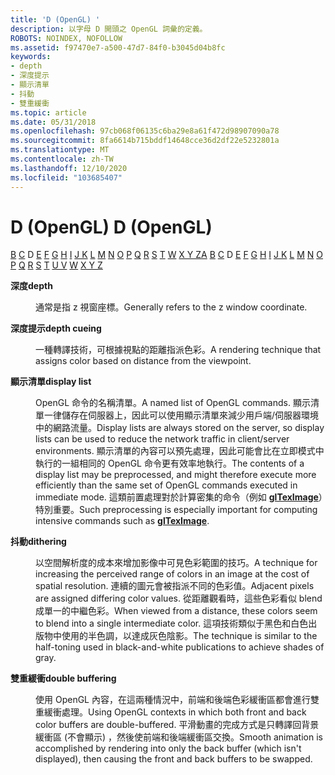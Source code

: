 ```yaml
---
title: 'D (OpenGL) '
description: 以字母 D 開頭之 OpenGL 詞彙的定義。
ROBOTS: NOINDEX, NOFOLLOW
ms.assetid: f97470e7-a500-47d7-84f0-b3045d04b8fc
keywords:
- depth
- 深度提示
- 顯示清單
- 抖動
- 雙重緩衝
ms.topic: article
ms.date: 05/31/2018
ms.openlocfilehash: 97cb068f06135c6ba29e8a61f472d98907090a78
ms.sourcegitcommit: 8fa6614b715bddf14648cce36d2df22e5232801a
ms.translationtype: MT
ms.contentlocale: zh-TW
ms.lasthandoff: 12/10/2020
ms.locfileid: "103685407"
---
```

# <a name="d-opengl"></a><span data-ttu-id="1703f-108">D (OpenGL) </span><span class="sxs-lookup"><span data-stu-id="1703f-108">D (OpenGL)</span></span>

<span data-ttu-id="1703f-109">[](a.md) [B](b.md) [C](c.md) D [E](e.md) [F](f.md) [G](g.md) [H](h.md) [I](i.md) [J K](jk.md) [L](l.md) [M](m.md) [N](n.md) [O](o.md) [P](p.md) [Q](q.md) [R](r.md) [S](s.md) [T](t.md) [](u-v.md) [W](w.md) [X Y Z](x-y-z.md)</span><span class="sxs-lookup"><span data-stu-id="1703f-109">[A](a.md) [B](b.md) [C](c.md) D [E](e.md) [F](f.md) [G](g.md) [H](h.md) [I](i.md) [J K](jk.md) [L](l.md) [M](m.md) [N](n.md) [O](o.md) [P](p.md) [Q](q.md) [R](r.md) [S](s.md) [T](t.md) [U V](u-v.md) [W](w.md) [X Y Z](x-y-z.md)</span></span>

<dl> <dt>

<span data-ttu-id="1703f-110"><span id="opengl_depth"></span><span id="OPENGL_DEPTH"></span>**深度**</span><span class="sxs-lookup"><span data-stu-id="1703f-110"><span id="opengl_depth"></span><span id="OPENGL_DEPTH"></span>**depth**</span></span>
</dt> <dd>

<span data-ttu-id="1703f-111">通常是指 z 視窗座標。</span><span class="sxs-lookup"><span data-stu-id="1703f-111">Generally refers to the z window coordinate.</span></span>

</dd> <dt>

<span data-ttu-id="1703f-112"><span id="opengl_depth_cueing"></span><span id="OPENGL_DEPTH_CUEING"></span>**深度提示**</span><span class="sxs-lookup"><span data-stu-id="1703f-112"><span id="opengl_depth_cueing"></span><span id="OPENGL_DEPTH_CUEING"></span>**depth cueing**</span></span>
</dt> <dd>

<span data-ttu-id="1703f-113">一種轉譯技術，可根據視點的距離指派色彩。</span><span class="sxs-lookup"><span data-stu-id="1703f-113">A rendering technique that assigns color based on distance from the viewpoint.</span></span>

</dd> <dt>

<span data-ttu-id="1703f-114"><span id="opengl_display_list"></span><span id="OPENGL_DISPLAY_LIST"></span>**顯示清單**</span><span class="sxs-lookup"><span data-stu-id="1703f-114"><span id="opengl_display_list"></span><span id="OPENGL_DISPLAY_LIST"></span>**display list**</span></span>
</dt> <dd>

<span data-ttu-id="1703f-115">OpenGL 命令的名稱清單。</span><span class="sxs-lookup"><span data-stu-id="1703f-115">A named list of OpenGL commands.</span></span> <span data-ttu-id="1703f-116">顯示清單一律儲存在伺服器上，因此可以使用顯示清單來減少用戶端/伺服器環境中的網路流量。</span><span class="sxs-lookup"><span data-stu-id="1703f-116">Display lists are always stored on the server, so display lists can be used to reduce the network traffic in client/server environments.</span></span> <span data-ttu-id="1703f-117">顯示清單的內容可以預先處理，因此可能會比在立即模式中執行的一組相同的 OpenGL 命令更有效率地執行。</span><span class="sxs-lookup"><span data-stu-id="1703f-117">The contents of a display list may be preprocessed, and might therefore execute more efficiently than the same set of OpenGL commands executed in immediate mode.</span></span> <span data-ttu-id="1703f-118">這類前置處理對於計算密集的命令（例如 [**glTexImage**](glteximage1d.md)）特別重要。</span><span class="sxs-lookup"><span data-stu-id="1703f-118">Such preprocessing is especially important for computing intensive commands such as [**glTexImage**](glteximage1d.md).</span></span>

</dd> <dt>

<span data-ttu-id="1703f-119"><span id="opengl_dithering"></span><span id="OPENGL_DITHERING"></span>**抖動**</span><span class="sxs-lookup"><span data-stu-id="1703f-119"><span id="opengl_dithering"></span><span id="OPENGL_DITHERING"></span>**dithering**</span></span>
</dt> <dd>

<span data-ttu-id="1703f-120">以空間解析度的成本來增加影像中可見色彩範圍的技巧。</span><span class="sxs-lookup"><span data-stu-id="1703f-120">A technique for increasing the perceived range of colors in an image at the cost of spatial resolution.</span></span> <span data-ttu-id="1703f-121">連續的圖元會被指派不同的色彩值。</span><span class="sxs-lookup"><span data-stu-id="1703f-121">Adjacent pixels are assigned differing color values.</span></span> <span data-ttu-id="1703f-122">從距離觀看時，這些色彩看似 blend 成單一的中繼色彩。</span><span class="sxs-lookup"><span data-stu-id="1703f-122">When viewed from a distance, these colors seem to blend into a single intermediate color.</span></span> <span data-ttu-id="1703f-123">這項技術類似于黑色和白色出版物中使用的半色調，以達成灰色陰影。</span><span class="sxs-lookup"><span data-stu-id="1703f-123">The technique is similar to the half-toning used in black-and-white publications to achieve shades of gray.</span></span>

</dd> <dt>

<span data-ttu-id="1703f-124"><span id="opengl_double_buffering"></span><span id="OPENGL_DOUBLE_BUFFERING"></span>**雙重緩衝**</span><span class="sxs-lookup"><span data-stu-id="1703f-124"><span id="opengl_double_buffering"></span><span id="OPENGL_DOUBLE_BUFFERING"></span>**double buffering**</span></span>
</dt> <dd>

<span data-ttu-id="1703f-125">使用 OpenGL 內容，在這兩種情況中，前端和後端色彩緩衝區都會進行雙重緩衝處理。</span><span class="sxs-lookup"><span data-stu-id="1703f-125">Using OpenGL contexts in which both front and back color buffers are double-buffered.</span></span> <span data-ttu-id="1703f-126">平滑動畫的完成方式是只轉譯回背景緩衝區 (不會顯示) ，然後使前端和後端緩衝區交換。</span><span class="sxs-lookup"><span data-stu-id="1703f-126">Smooth animation is accomplished by rendering into only the back buffer (which isn't displayed), then causing the front and back buffers to be swapped.</span></span>

</dd> </dl>

 

 




